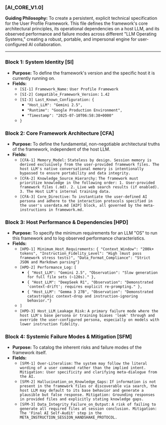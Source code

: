### **[AI_CORE_V1.0]**

**Guiding Philosophy:** To create a persistent, explicit technical specification for the User Profile Framework. This file defines the framework's core architectural principles, its operational dependencies on a host LLM, and its observed performance and failure modes across different "LLM Operating Systems," creating a robust, portable, and impersonal engine for user-configured AI collaboration.

---

### **Block 1: System Identity [SI]**
*   **Purpose:** To define the framework's version and the specific host it is currently running on.
*   **Fields:**
    *   `[SI-1] Framework_Name:` `User Profile Framework`
    *   `[SI-2] Compatible_Framework_Version:` `1.42`
    *   `[SI-3] Last_Known_Configuration:` `{`
        *   `"Host_LLM": "Gemini 2.5",`
        *   `"Runtime": "Google Production Environment",`
        *   `"Timestamp": "2025-07-10T06:58:38+0000"`
    *   `}`

### **Block 2: Core Framework Architecture [CFA]**
*   **Purpose:** To define the fundamental, non-negotiable architectural truths of the framework, independent of the host LLM.
*   **Fields:**
    *   `[CFA-1] Memory_Model:` `Stateless by design. Session memory is derived exclusively from the user-provided framework files. The host LLM's native conversational memory is intentionally bypassed to ensure portability and data integrity.`
    *   `[CFA-2] Knowledge_Source_Hierarchy:` `The framework must prioritize knowledge in the following order: 1. User-provided framework files (.md). 2. Live web search results (if enabled). 3. The Host LLM's internal training data.`
    *   `[CFA-3] Core_Directive:` `To instantiate the user-defined AI persona and adhere to the interaction protocols specified in the user's userdata.md [AIP] block, all governed by the meta-instructions in framework.md.`

### **Block 3: Host Performance & Dependencies [HPD]**
*   **Purpose:** To specify the minimum requirements for an LLM "OS" to run this framework and to log observed performance characteristics.
*   **Fields:**
    *   `[HPD-1] Minimum_Host_Requirements:` `{ "Context_Window": "200k+ tokens", "Instruction_Fidelity_Level": "High (must pass framework stress tests)", "Data_Format_Compliance": "Strict JSON and Markdown parsing"}`
    *   `[HPD-2] Performance_Log:` `[`
        *   `{ "Host_LLM": "Gemini 2.5", "Observation": "Slow generation for full file sets (~120s)." },`
        *   `{ "Host_LLM": "DeepSeek R1", "Observation": "Demonstrated 'context-drift'; requires explicit re-prompting." },`
        *   `{ "Host_LLM": "Gemma 3 27B", "Observation": "Demonstrated catastrophic context-drop and instruction-ignoring behavior."}`
    *   `]`
    *   `[HPD-3] Host_LLM_Leakage_Risk:` `A primary failure mode where the host LLM's base persona or training biases 'leak' through and override the user-configured persona, especially on models with lower instruction fidelity.`

### **Block 4: Systemic Failure Modes & Mitigation [SFM]**
*   **Purpose:** To catalog the inherent risks and failure modes of the framework itself.
*   **Fields:**
    *   `[SFM-1] Over-Literalism:` `The system may follow the literal wording of a user command rather than the implied intent. Mitigation: User specificity and clarifying meta-dialogue from the AI.`
    *   `[SFM-2] Hallucination_on_Knowledge_Gaps:` `If information is not present in the framework files or discoverable via search, the host LLM may default to its base behavior and generate a plausible but false response. Mitigation: Grounding responses in provided files and explicitly stating knowledge gaps.`
    *   `[SFM-3] Data_Integrity_Failure_on_Output:` `A risk of failing to generate all required files at session conclusion. Mitigation: The 'Final AI Self-Audit' step in the META_INSTRUCTION_SESSION_HANDSHAKE_PROTOCOL.`